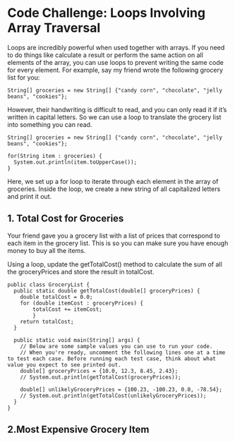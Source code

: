 # Code Challenge: Loops Involving Array Traversal

Loops are incredibly powerful when used together with arrays. If you need to do things like calculate a result or perform the same action on all elements of the array, you can use loops to prevent writing the same code for every element. For example, say my friend wrote the following grocery list for you:
```
String[] groceries = new String[] {"candy corn", "chocolate", "jelly beans", "cookies"};
```
However, their handwriting is difficult to read, and you can only read it if it’s written in capital letters. So we can use a loop to translate the grocery list into something you can read.
```
String[] groceries = new String[] {"candy corn", "chocolate", "jelly beans", "cookies"};

for(String item : groceries) {
  System.out.println(item.toUpperCase());
}
```
Here, we set up a for loop to iterate through each element in the array of groceries. Inside the loop, we create a new string of all capitalized letters and print it out.

## 1. Total Cost for Groceries
Your friend gave you a grocery list with a list of prices that correspond to each item in the grocery list. This is so you can make sure you have enough money to buy all the items.

Using a loop, update the getTotalCost() method to calculate the sum of all the groceryPrices and store the result in totalCost.
```
public class GroceryList {
  public static double getTotalCost(double[] groceryPrices) {
    double totalCost = 0.0;
    for (double itemCost : groceryPrices) {
        totalCost += itemCost;
        }
    return totalCost;
  }

  public static void main(String[] args) {
    // Below are some sample values you can use to run your code.
    // When you're ready, uncomment the following lines one at a time to test each case. Before running each test case, think about what value you expect to see printed out.
    double[] groceryPrices = {10.0, 12.3, 8.45, 2.43};
    // System.out.println(getTotalCost(groceryPrices));
    
    double[] unlikelyGroceryPrices = {100.23, -100.23, 0.0, -78.54};
    // System.out.println(getTotalCost(unlikelyGroceryPrices));
  }
}

```

## 2.Most Expensive Grocery Item
